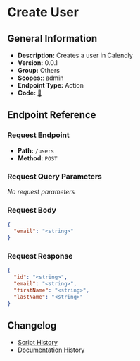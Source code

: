 # Create User

## General Information

- **Description:** Creates a user in Calendly
- **Version:** 0.0.1
- **Group:** Others
- **Scopes:**: admin
- **Endpoint Type:** Action
- **Code:** [🔗](https://github.com/NangoHQ/integration-templates/tree/main/integrations/calendly/actions/create-user.ts)


## Endpoint Reference

### Request Endpoint

- **Path:** `/users`
- **Method:** `POST`

### Request Query Parameters

_No request parameters_

### Request Body

```json
{
  "email": "<string>"
}
```

### Request Response

```json
{
  "id": "<string>",
  "email": "<string>",
  "firstName": "<string>",
  "lastName": "<string>"
}
```

## Changelog

- [Script History](https://github.com/NangoHQ/integration-templates/commits/main/integrations/calendly/actions/create-user.ts)
- [Documentation History](https://github.com/NangoHQ/integration-templates/commits/main/integrations/calendly/actions/create-user.md)

<!-- END  GENERATED CONTENT -->















